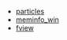 - [particles](particles/README.md)
- [meminfo_win](meminfo_win/README.md)
- [fview](fview/README.md)
